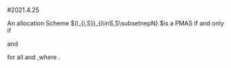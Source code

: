 #2021.4.25

An allocation Scheme $(l_{i,S})_{i\inS,S\subsetnepN} $is a PMAS if and only if 

and

for all  and   ,where .